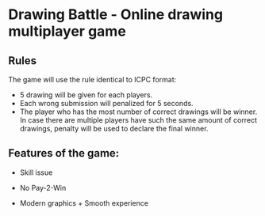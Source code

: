 # Drawing Battle - Online drawing multiplayer game  

## Rules
The game will use the rule identical to ICPC format:
- 5 drawing will be given for each players.
- Each wrong submission will penalized for 5 seconds.
- The player who has the most number of correct drawings will be winner. In case there are multiple players have such the same amount of correct drawings, penalty will be used to declare the final winner. 

## Features of the game:

- Skill issue

- No Pay-2-Win

- Modern graphics + Smooth experience

